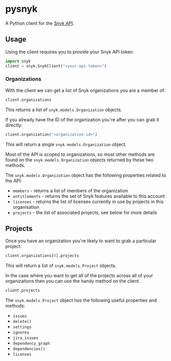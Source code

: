 # pysnyk

A Python client for the [Snyk API](https://snyk.docs.apiary.io/#).

## Usage

Using the client requires you to provide your Snyk API token.

```python
import snyk
client = snyk.SnykClient("<your-api-token>")
```

### Organizations

With the client we can get a list of Snyk organizations you are a member of:

```python
client.organizations
```

This returns a list of `snyk.models.Organization` objects.

If you already have the ID of the organization you're after you can grab it directly:

```python
client.organization("<organization-id>")
```

This will return a single `snyk.models.Organization` object.

Most of the API is scoped to organizations, so most other methods are found on the `snyk.models.Organization` objects
returned by these two methods.

The `snyk.models.Organization` object has the following properties related to the API:

* `members` - returns a list of members of the organization
* `entitlements` - returns the set of Snyk features available to this account
* `licenses` - returns the list of licenses currently in use by projects in this organisation
* `projects` - the list of associated projects, see below for more details

## Projects

Once you have an organization you're likely to want to grab a particular project:

```python
client.organizations[0].projects
```

This will return a list of `snyk.models.Project` objects.

In the case where you want to get all of the projects across all of your organizations then you can use the handy
method on the client.

```python
client.projects
```

The `snyk.models.Project` object has the following useful properties and methods:

* `issues`
* `delete()`
* `settings`
* `ignores`
* `jira_issues`
* `dependency_graph`
* `dependencies()`
* `licenses`

